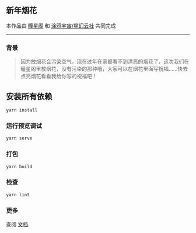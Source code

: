 ## 新年烟花
本作品由 [曈星阁](https://www.tongstarge.cn) 和 [涂鸦宇宙/星幻云社](https://turka.cn/) 共同完成

---
### 背景
> 因为放烟花会污染空气，现在过年在家都看不到漂亮的烟花了，这次我们在曈星阁里放烟花，没有污染的那种哦，大家可以在烟花里面写祝福……快去点亮烟花看看我给你写的祝福吧！

## 安装所有依赖
```
yarn install
```

### 运行预览调试
```
yarn serve
```

### 打包
```
yarn build
```

### 检查
```
yarn lint
```

### 更多
查阅 [文档](https://cli.vuejs.org/config/).
